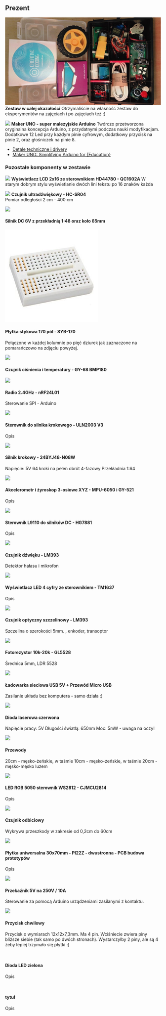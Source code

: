 ## Prezent


![](zestaw.jpg)
**Zestaw w całej okazałości** 
Otrzymaliście na własność zestaw do eksperymentów na zajęciach i po zajęciach też :)

![](https://www.cytron.io/image/cache/cache/41001-42000/41243/additional/b5b3-b2-6-2-0-1-1-800x800.jpg)
**Maker UNO - super malezyjskie Arduino**
Twórczo przetworzona oryginalna koncepcja Arduino, z przydatnymi  podczas nauki modyfikacjam. Dodatkowe 12 Led przy każdym pinie cyfrowym, dodatkowy przycisk na pinie 2, oraz głośniczek na pinie 8.

- [Detale techniczne i drivery](https://www.cytron.io/c-arduino/c-arduino-main-board/p-maker-uno-simplifying-arduino-for-education) 
- [Maker UNO: Simplifying Arduino for {Education}](https://makeruno.com.my)


### Pozostałe komponenty w zestawie


 ![](https://abc-rc.pl/data/gfx/icons/small/1/8/6181.jpg)
**Wyświetlacz LCD 2x16 ze sterownikiem HD44780 - QC1602A**
W starym dobrym stylu wyświetlanie dwóch lini tekstu po 16 znaków każda


![](https://abc-rc.pl/data/gfx/icons/small/1/3/6231.jpg)
**Czujnik ultradźwiękowy - HC-SR04**  
Pomiar odległości 2 cm - 400 cm


![](https://abc-rc.pl/data/gfx/icons/small/2/9/6292.jpg)
#### Silnik DC 6V z przekładnią 1:48 oraz koło 65mm 


![](plytka-stykowa.jpg)
#### Płytka stykowa 170 pól - SYB-170 
Połączone w każdej kolumnie po pięć dziurek jak zaznaczone na pomarańczowo na zdjęciu powyżej.


![](https://abc-rc.pl/data/gfx/icons/small/8/9/6298.jpg)
#### Czujnik ciśnienia i temperatury - GY-68 BMP180


![](https://abc-rc.pl/data/gfx/icons/small/7/0/6407.jpg)
#### Radio 2.4GHz - nRF24L01 
Sterowanie SPI - Arduino


![](https://abc-rc.pl/data/gfx/icons/small/2/2/6522.jpg)
#### Sterownik do silnika krokowego - ULN2003 V3
Opis


![](https://abc-rc.pl/data/gfx/icons/small/1/7/12371.jpg)
#### Silnik krokowy - 24BYJ48-N08W
Napięcie: 5V
64 kroki na pełen obrót
4-fazowy
Przekładnia 1:64


![](https://abc-rc.pl/data/gfx/icons/small/2/7/6572.jpg)
#### Akcelerometr i żyroskop 3-osiowe XYZ - MPU-6050 i GY-521
Opis


![](https://abc-rc.pl/data/gfx/icons/small/9/0/6709.jpg)
#### Sterownik L9110 do silników DC - HG7881
Opis


![](https://abc-rc.pl/data/gfx/icons/small/0/1/6710.jpg)
#### Czujnik dźwięku - LM393
Detektor hałasu i mikrofon


![](https://abc-rc.pl/data/gfx/icons/small/7/1/6717.jpg)
#### Wyświetlacz LED 4 cyfry ze sterownikiem - TM1637
Opis


![](https://abc-rc.pl/data/gfx/icons/small/2/5/7652.jpg)
#### Czujnik optyczny szczelinowy - LM393
Szczelina o szerokości 5mm. , enkoder, transoptor


![](https://abc-rc.pl/data/gfx/icons/small/7/1/7917.jpg)
#### Fotorezystor 10k-20k - GL5528
Średnica 5mm, LDR 5528


![](https://abc-rc.pl/data/gfx/icons/small/7/3/8237.jpg)
#### Ładowarka sieciowa USB 5V + Przewód Micro USB 
Zasilanie układu bez komputera - samo działa :)


![](https://abc-rc.pl/data/gfx/icons/small/7/9/8497.jpg)
#### Dioda laserowa czerwona
Napięcie pracy: 5V 
Długości światłą: 650nm 
Moc: 5mW - uwaga na oczy!


![](https://abc-rc.pl/data/gfx/icons/small/1/6/8761.jpg)
#### Przewody 
20cm - męsko-żeńskie, w taśmie
10cm - męsko-żeńskie, w taśmie
20cm - męsko-męsko luzem


![](https://abc-rc.pl/data/gfx/icons/small/7/7/9177.jpg)
#### LED RGB 5050 sterownik WS2812 - CJMCU2814
Opis


![](https://abc-rc.pl/data/gfx/icons/small/6/0/10006.jpg)
#### Czujnik odbiciowy
Wykrywa przeszkody w zakresie od 0,2cm do 60cm


![](https://abc-rc.pl/data/gfx/icons/small/8/2/10128.jpg)
#### Płytka uniwersalna 30x70mm - PI22Z - dwustronna - PCB budowa prototypów
Opis


![](https://abc-rc.pl/data/gfx/icons/small/7/0/12107.jpg)
#### Przekaźnik 5V na 250V / 10A
Sterowanie za pomocą Arduino urządzeniami zasilanymi z kontaktu.




![](https://static2.abc-rc.pl/pol_ps_Zestaw-przyciskow-do-Arduino-25-szt-switch-12x12x7-3mm-12441_1.jpg)
#### Przycisk chwilowy
Przycisk o wymiarach 12x12x7,3mm.  Ma 4 pin. Wciśniecie zwiera piny bliższe siebie (tak samo po dwóch stronach). Wystarczyłby 2 piny, ale są 4 żeby lepiej trzymało się płytki :)


![]()
#### Dioda LED zielona 
Opis


![]()
#### tytuł
Opis
